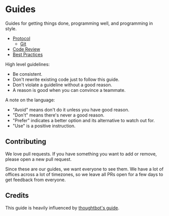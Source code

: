 Guides
======

Guides for getting things done, programming well, and programming in style.

* [Protocol](/protocol)
  * [Git](/protocol/git)
* [Code Review](/code-review)
* [Best Practices](/best-practices)

High level guidelines:

* Be consistent.
* Don't rewrite existing code just to follow this guide.
* Don't violate a guideline without a good reason.
* A reason is good when you can convince a teammate.

A note on the language:

* "Avoid" means don't do it unless you have good reason.
* "Don't" means there's never a good reason.
* "Prefer" indicates a better option and its alternative to watch out for.
* "Use" is a positive instruction.

Contributing
------------

We love pull requests. If you have something you want to add or remove, please
open a new pull request.

Since these are our guides, we want everyone to see them. We have a lot of
offices across a lot of timezones, so we leave all PRs open for a few days to
get feedback from everyone.

Credits
-------

This guide is heavily influenced by [thoughtbot's guide](https://github.com/thoughtbot/guides).

